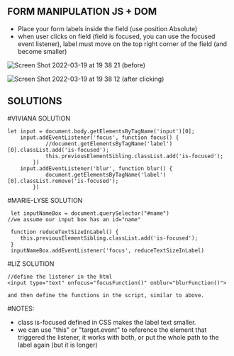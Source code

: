 ## FORM MANIPULATION JS + DOM

- Place your form labels inside the field (use position Absolute)
- when user clicks on field (field is focused, you can use the focused event listener), label must move on the top right corner of the field (and become smaller)
 
![Screen Shot 2022-03-19 at 19 38 21](https://user-images.githubusercontent.com/29278355/159132128-0d34bf14-570b-457a-b411-2fa1392e52cb.png)
(before)


![Screen Shot 2022-03-19 at 19 38 12](https://user-images.githubusercontent.com/29278355/159132131-034ffea6-00da-4385-b0a6-ef3f7092e1d3.png)
(after clicking)



## SOLUTIONS

#VIVIANA SOLUTION

```
let input = document.body.getElementsByTagName('input')[0];
    input.addEventListener('focus', function focus() {
            //document.getElementsByTagName('label')[0].classList.add('is-focused');
            this.previousElementSibling.classList.add('is-focused');
        })
    input.addEventListener('blur', function blur() {
            document.getElementsByTagName('label')[0].classList.remove('is-focused');
        })
```


#MARIE-LYSE SOLUTION

```
 let inputNameBox = document.querySelector("#name")
//we assume our input box has an id="name"

 function reduceTextSizeInLabel() {
    this.previousElementSibling.classList.add('is-focused');
 }
 inputNameBox.addEventListener('focus', reduceTextSizeInLabel)
```


#LIZ SOLUTION

```
//define the listener in the html
<input type="text" onfocus="focusFunction()" onblur="blurFunction()">

and then define the functions in the script, similar to above.
```


#NOTES:
- class is-focused defined in CSS makes the label text smaller.
- we can use "this" or "target.event" to reference the element that triggered the listener, it works with both, or put the whole path to the label again (but it is longer)
